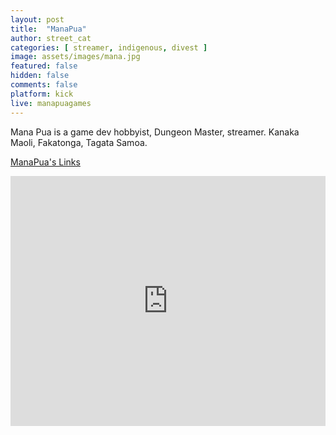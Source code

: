 ```yaml
---
layout: post
title:  "ManaPua"
author: street_cat
categories: [ streamer, indigenous, divest ]
image: assets/images/mana.jpg
featured: false
hidden: false
comments: false
platform: kick
live: manapuagames
---
```


Mana Pua is a game dev hobbyist, Dungeon Master, streamer. Kanaka Maoli, Fakatonga, Tagata Samoa.

<a href="https://streetcatlove.github.io/ManaPua/">ManaPua's Links</a>

<iframe 
src="https://player.kick.com/manapuagames" 
height="400" 
width="100%"
frameborder="0" 
scrolling="no" 
allowfullscreen="true"> 
</iframe>
        
